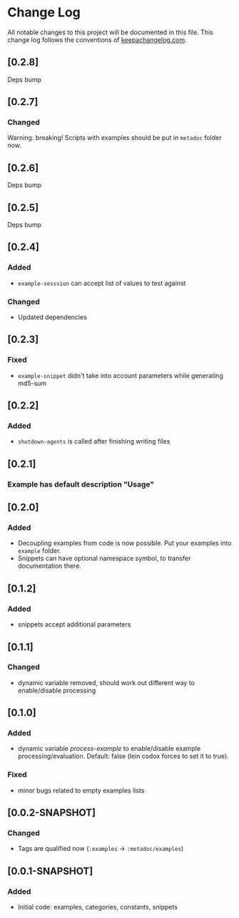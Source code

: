# Change Log
All notable changes to this project will be documented in this file. This change log follows the conventions of [keepachangelog.com](http://keepachangelog.com/).

## [0.2.8]

Deps bump

## [0.2.7]

### Changed

Warning: breaking! Scripts with examples should be put in `metadoc` folder now.

## [0.2.6]

Deps bump

## [0.2.5]

Deps bump

## [0.2.4]

### Added

* `example-sesssion` can accept list of values to test against

### Changed

* Updated dependencies

## [0.2.3]

### Fixed

* `example-snippet` didn't take into account parameters while generating md5-sum

## [0.2.2]

### Added

* `shutdown-agents` is called after finishing writing files

## [0.2.1]

### Example has default description "Usage"

## [0.2.0]

### Added

* Decoupling examples from code is now possible. Put your examples into `example` folder.
* Snippets can have optional namespace symbol, to transfer documentation there.

## [0.1.2]

### Added

* snippets accept additional parameters

## [0.1.1]

### Changed

* dynamic variable removed, should work out different way to enable/disable processing

## [0.1.0]

### Added

* dynamic variable *process-example* to enable/disable example processing/evaluation. Default: false (lein codox forces to set it to true).

### Fixed

* minor bugs related to empty examples lists

## [0.0.2-SNAPSHOT]

### Changed

- Tags are qualified now (`:examples` -> `:metadoc/examples`)

## [0.0.1-SNAPSHOT]

### Added
- Initial code: examples, categories, constants, snippets

